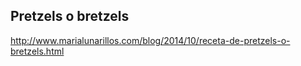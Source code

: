 ## Pretzels o bretzels

http://www.marialunarillos.com/blog/2014/10/receta-de-pretzels-o-bretzels.html
